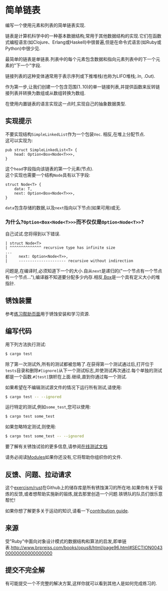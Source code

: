 # 简单链表

编写一个使用元素和列表的简单链表实现.

链表是计算机科学中的一种基本数据结构,常用于其他数据结构的实现.它们在函数式编程语言(如Clojure、Erlang或Haskell)中很普遍,但是在命令式语言(如Ruby或Python)中很少见.

最简单的链表是单链表.列表中的每个元素包含数据和指向元素列表中的下一个元素的"下一个"字段.

链接列表的这种变体通常用于表示序列或下推堆栈(也称为LIFO堆栈;.In, .Out).

作为第一步,让我们创建一个包含范围(1..10)的单一链接列表,并提供函数来反转链接列表并转换为数组或从数组转换为数组.

在使用内置链表的语言实现这一点时,实现自己的抽象数据类型.

## 实现提示

不要实现结构`SimpleLinkedList`作为一个包装`Vec`. 相反,在堆上分配节点.\
这可以实现为:

```
pub struct SimpleLinkedList<T> {
    head: Option<Box<Node<T>>>,
}
```

这个`head`字段指向该链表的第一个元素(节点).\
这个实现也需要一个结构`Node`具有以下字段:

```
struct Node<T> {
    data: T,
    next: Option<Box<Node<T>>>,
}
```

`data`包含存储的数据,以及`next`指向以下节点(如果可用)或无.

### 为什么?`Option<Box<Node<T>>>`而不仅仅是`Option<Node<T>>`?

自己试试.您将得到以下错误.

```
| struct Node<T>
| ^^^^^^^^^^^^^^ recursive type has infinite size
...
|     next: Option<Node<T>>,
|     --------------------- recursive without indirection
```

问题是,在编译时,必须知道下一个的大小.自从`next`是递归的("一个节点有一个节点有一个节点…"),编译器不知道要分配多少内存.相反,[Box](https://doc.rust-lang.org/std/boxed/)是一个具有定义大小的堆指针.

## 锈蚀装置

参考[练习帮助页面][help-page]用于锈蚀安装和学习资源.

## 编写代码

用下列方法执行测试:

```bash
$ cargo test
```

除了第一次测试外,所有的测试都被忽略了.在获得第一个测试通过后,打开位于`tests`目录和删除`#[ignore]`从下一个测试标志,并使测试再次通过.每个单独的测试都是一个函数.`#[test]`旗帜在上面.继续,直到你通过每一个测试.

如果希望在不编辑测试源文件的情况下运行所有测试,请使用:

```bash
$ cargo test -- --ignored
```

运行特定的测试,例如`some_test`,您可以使用:

```bash
$ cargo test some_test
```

如果忽略特定测试,则使用:

```bash
$ cargo test some_test -- --ignored
```

要了解有关锈蚀试验的更多信息,请参阅[在线测试文档][rust-tests]

请务必阅读[Modules](https://doc.rust-lang.org/book/2018-edition/ch07-00-modules.html)如果你还没有,它将帮助你组织你的文件.

## 反馈、问题、拉动请求

这个[exercism/rust](https://github.com/exercism/rust)在Github上的储存库是所有锈蚀演习的所在地.如果你有关于锻炼的反馈,或者想帮助实施新的锻炼,就去那里创造一个问题.铁锈队的队员们很乐意帮忙!

如果你想了解更多关于运动的知识,请看一下[contribution guide](https://github.com/exercism/docs/blob/master/contributing-to-language-tracks/README.md).

[help-page]: https://exercism.io/tracks/rust/learning

[modules]: https://doc.rust-lang.org/book/2018-edition/ch07-00-modules.html

[cargo]: https://doc.rust-lang.org/book/2018-edition/ch14-00-more-about-cargo.html

[rust-tests]: https://doc.rust-lang.org/book/2018-edition/ch11-02-running-tests.html

## 来源

受"Ruby"中面向对象设计模式的数据结构和算法的启发,即单链表.<http://www.brpreiss.com/books/opus8/html/page96.html#SECTION004300000000000000000>

## 提交不完全解

有可能提交一个不完整的解决方案,这样你就可以看到其他人是如何完成练习的.
